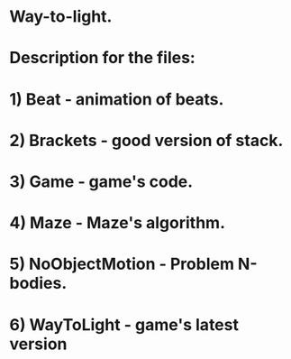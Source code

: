 # Way-to-light.
# Description for the files:
# 1) Beat - animation of beats.
# 2) Brackets - good version of stack.
# 3) Game - game's code.
# 4) Maze - Maze's algorithm.
# 5) NoObjectMotion - Problem N-bodies.
# 6) WayToLight - game's latest version
